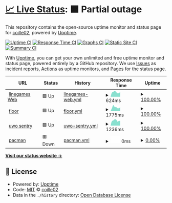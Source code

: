 # [📈 Live Status](https://board.uwo.line.games): <!--live status--> **🟧 Partial outage**

This repository contains the open-source uptime monitor and status page for [coille02](https://www.ram-g.ml/), powered by [Upptime](https://github.com/upptime/upptime).

[![Uptime CI](https://github.com/coille02/Uptime/workflows/Uptime%20CI/badge.svg)](https://github.com/coille02/Uptime/actions?query=workflow%3A%22Uptime+CI%22)
[![Response Time CI](https://github.com/coille02/Uptime/workflows/Response%20Time%20CI/badge.svg)](https://github.com/coille02/Uptime/actions?query=workflow%3A%22Response+Time+CI%22)
[![Graphs CI](https://github.com/coille02/Uptime/workflows/Graphs%20CI/badge.svg)](https://github.com/coille02/Uptime/actions?query=workflow%3A%22Graphs+CI%22)
[![Static Site CI](https://github.com/coille02/Uptime/workflows/Static%20Site%20CI/badge.svg)](https://github.com/coille02/Uptime/actions?query=workflow%3A%22Static+Site+CI%22)
[![Summary CI](https://github.com/coille02/Uptime/workflows/Summary%20CI/badge.svg)](https://github.com/coille02/Uptime/actions?query=workflow%3A%22Summary+CI%22)

With [Upptime](https://upptime.js.org), you can get your own unlimited and free uptime monitor and status page, powered entirely by a GitHub repository. We use [Issues](https://github.com/coille02/Uptime/issues) as incident reports, [Actions](https://github.com/coille02/Uptime/actions) as uptime monitors, and [Pages](https://board.uwo.line.games) for the status page.

<!--start: status pages-->
<!-- This summary is generated by Upptime (https://github.com/upptime/upptime) -->
<!-- Do not edit this manually, your changes will be overwritten -->
<!-- prettier-ignore -->
| URL | Status | History | Response Time | Uptime |
| --- | ------ | ------- | ------------- | ------ |
| <img alt="" src="https://icons.duckduckgo.com/ip3/www.line.games.ico" height="13"> [linegames Web](https://www.line.games) | 🟩 Up | [linegames-web.yml](https://github.com/coille02/upptime/commits/HEAD/history/linegames-web.yml) | <details><summary><img alt="Response time graph" src="./graphs/linegames-web/response-time-week.png" height="20"> 624ms</summary><br><a href="https://board.uwo.line.games/history/linegames-web"><img alt="Response time 709" src="https://img.shields.io/endpoint?url=https%3A%2F%2Fraw.githubusercontent.com%2Fcoille02%2Fupptime%2FHEAD%2Fapi%2Flinegames-web%2Fresponse-time.json"></a><br><a href="https://board.uwo.line.games/history/linegames-web"><img alt="24-hour response time 657" src="https://img.shields.io/endpoint?url=https%3A%2F%2Fraw.githubusercontent.com%2Fcoille02%2Fupptime%2FHEAD%2Fapi%2Flinegames-web%2Fresponse-time-day.json"></a><br><a href="https://board.uwo.line.games/history/linegames-web"><img alt="7-day response time 624" src="https://img.shields.io/endpoint?url=https%3A%2F%2Fraw.githubusercontent.com%2Fcoille02%2Fupptime%2FHEAD%2Fapi%2Flinegames-web%2Fresponse-time-week.json"></a><br><a href="https://board.uwo.line.games/history/linegames-web"><img alt="30-day response time 671" src="https://img.shields.io/endpoint?url=https%3A%2F%2Fraw.githubusercontent.com%2Fcoille02%2Fupptime%2FHEAD%2Fapi%2Flinegames-web%2Fresponse-time-month.json"></a><br><a href="https://board.uwo.line.games/history/linegames-web"><img alt="1-year response time 709" src="https://img.shields.io/endpoint?url=https%3A%2F%2Fraw.githubusercontent.com%2Fcoille02%2Fupptime%2FHEAD%2Fapi%2Flinegames-web%2Fresponse-time-year.json"></a></details> | <details><summary><a href="https://board.uwo.line.games/history/linegames-web">100.00%</a></summary><a href="https://board.uwo.line.games/history/linegames-web"><img alt="All-time uptime 99.97%" src="https://img.shields.io/endpoint?url=https%3A%2F%2Fraw.githubusercontent.com%2Fcoille02%2Fupptime%2FHEAD%2Fapi%2Flinegames-web%2Fuptime.json"></a><br><a href="https://board.uwo.line.games/history/linegames-web"><img alt="24-hour uptime 100.00%" src="https://img.shields.io/endpoint?url=https%3A%2F%2Fraw.githubusercontent.com%2Fcoille02%2Fupptime%2FHEAD%2Fapi%2Flinegames-web%2Fuptime-day.json"></a><br><a href="https://board.uwo.line.games/history/linegames-web"><img alt="7-day uptime 100.00%" src="https://img.shields.io/endpoint?url=https%3A%2F%2Fraw.githubusercontent.com%2Fcoille02%2Fupptime%2FHEAD%2Fapi%2Flinegames-web%2Fuptime-week.json"></a><br><a href="https://board.uwo.line.games/history/linegames-web"><img alt="30-day uptime 100.00%" src="https://img.shields.io/endpoint?url=https%3A%2F%2Fraw.githubusercontent.com%2Fcoille02%2Fupptime%2FHEAD%2Fapi%2Flinegames-web%2Fuptime-month.json"></a><br><a href="https://board.uwo.line.games/history/linegames-web"><img alt="1-year uptime 99.97%" src="https://img.shields.io/endpoint?url=https%3A%2F%2Fraw.githubusercontent.com%2Fcoille02%2Fupptime%2FHEAD%2Fapi%2Flinegames-web%2Fuptime-year.json"></a></details>
| <img alt="" src="https://icons.duckduckgo.com/ip3/floor.line.games.ico" height="13"> [floor](https://floor.line.games) | 🟩 Up | [floor.yml](https://github.com/coille02/upptime/commits/HEAD/history/floor.yml) | <details><summary><img alt="Response time graph" src="./graphs/floor/response-time-week.png" height="20"> 1775ms</summary><br><a href="https://board.uwo.line.games/history/floor"><img alt="Response time 1666" src="https://img.shields.io/endpoint?url=https%3A%2F%2Fraw.githubusercontent.com%2Fcoille02%2Fupptime%2FHEAD%2Fapi%2Ffloor%2Fresponse-time.json"></a><br><a href="https://board.uwo.line.games/history/floor"><img alt="24-hour response time 1797" src="https://img.shields.io/endpoint?url=https%3A%2F%2Fraw.githubusercontent.com%2Fcoille02%2Fupptime%2FHEAD%2Fapi%2Ffloor%2Fresponse-time-day.json"></a><br><a href="https://board.uwo.line.games/history/floor"><img alt="7-day response time 1775" src="https://img.shields.io/endpoint?url=https%3A%2F%2Fraw.githubusercontent.com%2Fcoille02%2Fupptime%2FHEAD%2Fapi%2Ffloor%2Fresponse-time-week.json"></a><br><a href="https://board.uwo.line.games/history/floor"><img alt="30-day response time 1676" src="https://img.shields.io/endpoint?url=https%3A%2F%2Fraw.githubusercontent.com%2Fcoille02%2Fupptime%2FHEAD%2Fapi%2Ffloor%2Fresponse-time-month.json"></a><br><a href="https://board.uwo.line.games/history/floor"><img alt="1-year response time 1666" src="https://img.shields.io/endpoint?url=https%3A%2F%2Fraw.githubusercontent.com%2Fcoille02%2Fupptime%2FHEAD%2Fapi%2Ffloor%2Fresponse-time-year.json"></a></details> | <details><summary><a href="https://board.uwo.line.games/history/floor">100.00%</a></summary><a href="https://board.uwo.line.games/history/floor"><img alt="All-time uptime 99.99%" src="https://img.shields.io/endpoint?url=https%3A%2F%2Fraw.githubusercontent.com%2Fcoille02%2Fupptime%2FHEAD%2Fapi%2Ffloor%2Fuptime.json"></a><br><a href="https://board.uwo.line.games/history/floor"><img alt="24-hour uptime 100.00%" src="https://img.shields.io/endpoint?url=https%3A%2F%2Fraw.githubusercontent.com%2Fcoille02%2Fupptime%2FHEAD%2Fapi%2Ffloor%2Fuptime-day.json"></a><br><a href="https://board.uwo.line.games/history/floor"><img alt="7-day uptime 100.00%" src="https://img.shields.io/endpoint?url=https%3A%2F%2Fraw.githubusercontent.com%2Fcoille02%2Fupptime%2FHEAD%2Fapi%2Ffloor%2Fuptime-week.json"></a><br><a href="https://board.uwo.line.games/history/floor"><img alt="30-day uptime 100.00%" src="https://img.shields.io/endpoint?url=https%3A%2F%2Fraw.githubusercontent.com%2Fcoille02%2Fupptime%2FHEAD%2Fapi%2Ffloor%2Fuptime-month.json"></a><br><a href="https://board.uwo.line.games/history/floor"><img alt="1-year uptime 99.99%" src="https://img.shields.io/endpoint?url=https%3A%2F%2Fraw.githubusercontent.com%2Fcoille02%2Fupptime%2FHEAD%2Fapi%2Ffloor%2Fuptime-year.json"></a></details>
| <img alt="" src="https://icons.duckduckgo.com/ip3/sentry22.uwo.line.games.ico" height="13"> [uwo sentry](https://sentry22.uwo.line.games) | 🟩 Up | [uwo-sentry.yml](https://github.com/coille02/upptime/commits/HEAD/history/uwo-sentry.yml) | <details><summary><img alt="Response time graph" src="./graphs/uwo-sentry/response-time-week.png" height="20"> 1236ms</summary><br><a href="https://board.uwo.line.games/history/uwo-sentry"><img alt="Response time 1392" src="https://img.shields.io/endpoint?url=https%3A%2F%2Fraw.githubusercontent.com%2Fcoille02%2Fupptime%2FHEAD%2Fapi%2Fuwo-sentry%2Fresponse-time.json"></a><br><a href="https://board.uwo.line.games/history/uwo-sentry"><img alt="24-hour response time 1147" src="https://img.shields.io/endpoint?url=https%3A%2F%2Fraw.githubusercontent.com%2Fcoille02%2Fupptime%2FHEAD%2Fapi%2Fuwo-sentry%2Fresponse-time-day.json"></a><br><a href="https://board.uwo.line.games/history/uwo-sentry"><img alt="7-day response time 1236" src="https://img.shields.io/endpoint?url=https%3A%2F%2Fraw.githubusercontent.com%2Fcoille02%2Fupptime%2FHEAD%2Fapi%2Fuwo-sentry%2Fresponse-time-week.json"></a><br><a href="https://board.uwo.line.games/history/uwo-sentry"><img alt="30-day response time 1257" src="https://img.shields.io/endpoint?url=https%3A%2F%2Fraw.githubusercontent.com%2Fcoille02%2Fupptime%2FHEAD%2Fapi%2Fuwo-sentry%2Fresponse-time-month.json"></a><br><a href="https://board.uwo.line.games/history/uwo-sentry"><img alt="1-year response time 1392" src="https://img.shields.io/endpoint?url=https%3A%2F%2Fraw.githubusercontent.com%2Fcoille02%2Fupptime%2FHEAD%2Fapi%2Fuwo-sentry%2Fresponse-time-year.json"></a></details> | <details><summary><a href="https://board.uwo.line.games/history/uwo-sentry">100.00%</a></summary><a href="https://board.uwo.line.games/history/uwo-sentry"><img alt="All-time uptime 99.88%" src="https://img.shields.io/endpoint?url=https%3A%2F%2Fraw.githubusercontent.com%2Fcoille02%2Fupptime%2FHEAD%2Fapi%2Fuwo-sentry%2Fuptime.json"></a><br><a href="https://board.uwo.line.games/history/uwo-sentry"><img alt="24-hour uptime 100.00%" src="https://img.shields.io/endpoint?url=https%3A%2F%2Fraw.githubusercontent.com%2Fcoille02%2Fupptime%2FHEAD%2Fapi%2Fuwo-sentry%2Fuptime-day.json"></a><br><a href="https://board.uwo.line.games/history/uwo-sentry"><img alt="7-day uptime 100.00%" src="https://img.shields.io/endpoint?url=https%3A%2F%2Fraw.githubusercontent.com%2Fcoille02%2Fupptime%2FHEAD%2Fapi%2Fuwo-sentry%2Fuptime-week.json"></a><br><a href="https://board.uwo.line.games/history/uwo-sentry"><img alt="30-day uptime 100.00%" src="https://img.shields.io/endpoint?url=https%3A%2F%2Fraw.githubusercontent.com%2Fcoille02%2Fupptime%2FHEAD%2Fapi%2Fuwo-sentry%2Fuptime-month.json"></a><br><a href="https://board.uwo.line.games/history/uwo-sentry"><img alt="1-year uptime 99.88%" src="https://img.shields.io/endpoint?url=https%3A%2F%2Fraw.githubusercontent.com%2Fcoille02%2Fupptime%2FHEAD%2Fapi%2Fuwo-sentry%2Fuptime-year.json"></a></details>
| <img alt="" src="https://icons.duckduckgo.com/ip3/pacman.line.games.ico" height="13"> [pacman](https://pacman.line.games) | 🟥 Down | [pacman.yml](https://github.com/coille02/upptime/commits/HEAD/history/pacman.yml) | <details><summary><img alt="Response time graph" src="./graphs/pacman/response-time-week.png" height="20"> 0ms</summary><br><a href="https://board.uwo.line.games/history/pacman"><img alt="Response time 0" src="https://img.shields.io/endpoint?url=https%3A%2F%2Fraw.githubusercontent.com%2Fcoille02%2Fupptime%2FHEAD%2Fapi%2Fpacman%2Fresponse-time.json"></a><br><a href="https://board.uwo.line.games/history/pacman"><img alt="24-hour response time 0" src="https://img.shields.io/endpoint?url=https%3A%2F%2Fraw.githubusercontent.com%2Fcoille02%2Fupptime%2FHEAD%2Fapi%2Fpacman%2Fresponse-time-day.json"></a><br><a href="https://board.uwo.line.games/history/pacman"><img alt="7-day response time 0" src="https://img.shields.io/endpoint?url=https%3A%2F%2Fraw.githubusercontent.com%2Fcoille02%2Fupptime%2FHEAD%2Fapi%2Fpacman%2Fresponse-time-week.json"></a><br><a href="https://board.uwo.line.games/history/pacman"><img alt="30-day response time 0" src="https://img.shields.io/endpoint?url=https%3A%2F%2Fraw.githubusercontent.com%2Fcoille02%2Fupptime%2FHEAD%2Fapi%2Fpacman%2Fresponse-time-month.json"></a><br><a href="https://board.uwo.line.games/history/pacman"><img alt="1-year response time 0" src="https://img.shields.io/endpoint?url=https%3A%2F%2Fraw.githubusercontent.com%2Fcoille02%2Fupptime%2FHEAD%2Fapi%2Fpacman%2Fresponse-time-year.json"></a></details> | <details><summary><a href="https://board.uwo.line.games/history/pacman">0.00%</a></summary><a href="https://board.uwo.line.games/history/pacman"><img alt="All-time uptime 0.00%" src="https://img.shields.io/endpoint?url=https%3A%2F%2Fraw.githubusercontent.com%2Fcoille02%2Fupptime%2FHEAD%2Fapi%2Fpacman%2Fuptime.json"></a><br><a href="https://board.uwo.line.games/history/pacman"><img alt="24-hour uptime 0.00%" src="https://img.shields.io/endpoint?url=https%3A%2F%2Fraw.githubusercontent.com%2Fcoille02%2Fupptime%2FHEAD%2Fapi%2Fpacman%2Fuptime-day.json"></a><br><a href="https://board.uwo.line.games/history/pacman"><img alt="7-day uptime 0.00%" src="https://img.shields.io/endpoint?url=https%3A%2F%2Fraw.githubusercontent.com%2Fcoille02%2Fupptime%2FHEAD%2Fapi%2Fpacman%2Fuptime-week.json"></a><br><a href="https://board.uwo.line.games/history/pacman"><img alt="30-day uptime 1.38%" src="https://img.shields.io/endpoint?url=https%3A%2F%2Fraw.githubusercontent.com%2Fcoille02%2Fupptime%2FHEAD%2Fapi%2Fpacman%2Fuptime-month.json"></a><br><a href="https://board.uwo.line.games/history/pacman"><img alt="1-year uptime 0.00%" src="https://img.shields.io/endpoint?url=https%3A%2F%2Fraw.githubusercontent.com%2Fcoille02%2Fupptime%2FHEAD%2Fapi%2Fpacman%2Fuptime-year.json"></a></details>

<!--end: status pages-->

[**Visit our status website →**](https://board.uwo.line.games)

## 📄 License

- Powered by: [Upptime](https://github.com/upptime/upptime)
- Code: [MIT](./LICENSE) © [coille02](https://www.ram-g.ml/)
- Data in the `./history` directory: [Open Database License](https://opendatacommons.org/licenses/odbl/1-0/)

